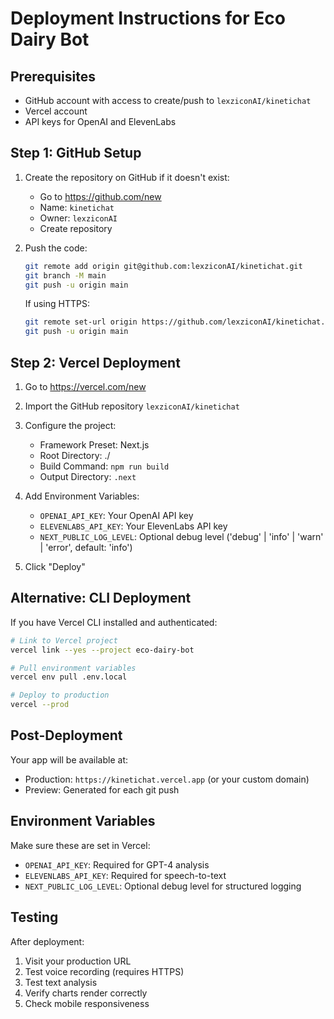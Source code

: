 # Deployment Instructions for Eco Dairy Bot

## Prerequisites
- GitHub account with access to create/push to `lexziconAI/kinetichat`
- Vercel account
- API keys for OpenAI and ElevenLabs

## Step 1: GitHub Setup

1. Create the repository on GitHub if it doesn't exist:
   - Go to https://github.com/new
   - Name: `kinetichat`
   - Owner: `lexziconAI`
   - Create repository

2. Push the code:
   ```bash
   git remote add origin git@github.com:lexziconAI/kinetichat.git
   git branch -M main
   git push -u origin main
   ```

   If using HTTPS:
   ```bash
   git remote set-url origin https://github.com/lexziconAI/kinetichat.git
   git push -u origin main
   ```

## Step 2: Vercel Deployment

1. Go to https://vercel.com/new
2. Import the GitHub repository `lexziconAI/kinetichat`
3. Configure the project:
   - Framework Preset: Next.js
   - Root Directory: ./
   - Build Command: `npm run build`
   - Output Directory: `.next`

4. Add Environment Variables:
   - `OPENAI_API_KEY`: Your OpenAI API key
   - `ELEVENLABS_API_KEY`: Your ElevenLabs API key
   - `NEXT_PUBLIC_LOG_LEVEL`: Optional debug level ('debug' | 'info' | 'warn' | 'error', default: 'info')

5. Click "Deploy"

## Alternative: CLI Deployment

If you have Vercel CLI installed and authenticated:

```bash
# Link to Vercel project
vercel link --yes --project eco-dairy-bot

# Pull environment variables
vercel env pull .env.local

# Deploy to production
vercel --prod
```

## Post-Deployment

Your app will be available at:
- Production: `https://kinetichat.vercel.app` (or your custom domain)
- Preview: Generated for each git push

## Environment Variables

Make sure these are set in Vercel:
- `OPENAI_API_KEY`: Required for GPT-4 analysis
- `ELEVENLABS_API_KEY`: Required for speech-to-text
- `NEXT_PUBLIC_LOG_LEVEL`: Optional debug level for structured logging

## Testing

After deployment:
1. Visit your production URL
2. Test voice recording (requires HTTPS)
3. Test text analysis
4. Verify charts render correctly
5. Check mobile responsiveness